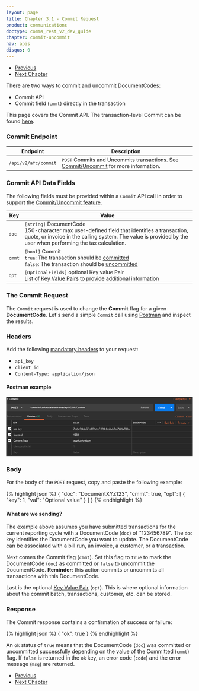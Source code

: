 ```yaml
---
layout: page
title: Chapter 3.1 - Commit Request
product: communications
doctype: comms_rest_v2_dev_guide
chapter: commit-uncommit
nav: apis
disqus: 0
---
```


<ul class="pager">
  <li class="previous"><a href="/communications/dev-guide_rest_v2/commit-uncommit/"><i class="glyphicon glyphicon-chevron-left"></i>Previous</a></li>
  <li class="next"><a href="/communications/dev-guide_rest_v2/customizing-transactions/">Next Chapter<i class="glyphicon glyphicon-chevron-right"></i></a></li>
</ul>

There are two ways to commit and uncommit DocumentCodes:
<ul class="dev-guide-list">
  <li>Commit API</li>
  <li>Commit field (<code>cmmt</code>) directly in the transaction</li>
</ul>

This page covers the Commit API.  The transaction-level Commit can be found <a class="dev-guide-link" href="/communications/dev-guide_rest_v2/customizing-transactions/sample-transactions/commit/">here</a>.

<h3>Commit Endpoint</h3>
<div class="mobile-table">
  <table class="styled-table">
    <thead>
      <tr>
        <th>Endpoint</th>
        <th>Description</th>
      </tr>
    </thead>
    <tbody>
      <tr>
        <td><code>/api/v2/afc/commit</code></td>
        <td><code>POST</code> Commits and Uncommits transactions. See <a class="dev-guide-link" href="/communications/dev-guide_rest_v2/commit-uncommit/">Commit/Uncommit</a> for more information.</td>
      </tr>
    </tbody>
  </table>
<div>

<h3>Commit API Data Fields</h3>
The following fields must be provided within a <code>Commit</code> API call in order to support the <a class="dev-guide-link" href="/communications/dev-guide_rest_v2/commit-uncommit/">Commit/Uncommit feature</a>.
<div class="mobile-table">
  <table class="styled-table">
    <thead>
      <tr>
        <th>Key</th>
        <th>Value</th>
      </tr>
    </thead>
    <tbody>
      <tr>
        <td><code>doc</code></td>
        <td><code>[string]</code> DocumentCode
            <br/> 
            150-character max user-defined field that identifies a transaction, quote, or invoice in the calling system. The value is provided by the user when performing the tax calculation.</td>
      </tr>
      <tr>
        <td><code>cmmt</code></td>
        <td><code>[bool]</code> Commit
        <br>
          <code>true</code>: The transaction should be <a class="dev-guide-link" href="/communications/dev-guide_rest_v2/commit-uncommit/">committed</a>
          <br>
          <code>false</code>: The transaction should be <a class="dev-guide-link" href="/communications/dev-guide_rest_v2/commit-uncommit/">uncommitted</a>
        </td>
      </tr>
      <tr>
        <td><code>opt</code></td>
        <td><code>[OptionalFields]</code> <span class="t5">optional</span> Key value Pair 
        <br/>
        List of <a class="dev-guide-link" href="/communications/dev-guide_rest_v2/reference/key-value-pair/">Key Value Pairs</a> to provide additional information</td>
      </tr>
    </tbody>
  </table>
</div>

<h3>The Commit Request</h3>
The <code>Commit</code> request is used to change the <b>Commit</b> flag for a given <b>DocumentCode</b>.  Let's send a simple <code>Commit</code> call using <a class="dev-guide-link" href="https://www.getpostman.com">Postman</a> and inspect the results.

<h3>Headers</h3>
Add the following <a class="dev-guide-link" href="/communications/dev-guide_rest_v2/getting-started/authentication/">mandatory headers</a> to your request:
<ul class="dev-guide-list">
  <li><code>api_key</code></li>
  <li><code>client_id</code></li>
  <li><code>Content-Type: application/json</code></li>
</ul>

<h4>Postman example</h4>
<img src="/public/images/comms/dev-guide_rest_v2/comms_dev_guide_3.png"/>

<h3>Body</h3>
For the body of the <code>POST</code> request, copy and paste the following example:

{% highlight json %}
{
  "doc": "DocumentXYZ123",
  "cmmt": true,
  "opt": [
    {
      "key": 1,
      "val": "Optional value"
    }
  ]
}
{% endhighlight %}

<h4>What are we sending?</h4>
The example above assumes you have submitted transactions for the current reporting cycle with a DocumentCode (<code>doc</code>) of "123456789".  The <code>doc</code> key identifies the DocumentCode you want to update.  The DocumentCode can be associated with a bill run, an invoice, a customer, or a transaction.

Next comes the Commit flag (<code>cmmt</code>). Set this flag to <code>true</code> to mark the DocumentCode (<code>doc</code>) as committed or <code>false</code> to uncommit the DocumentCode.  <b>Reminder</b>: this action commits or uncommits all transactions with this DocumentCode.

Last is the optional <a class="dev-guide-link" href="/communications/dev-guide_rest_v2/reference/key-value-pair/">Key Value Pair</a> (<code>opt</code>).  This is where optional information about the commit batch, transactions, customer, etc. can be stored.

<h3>Response</h3>
The Commit response contains a confirmation of success or failure:

{% highlight json %}
{
  "ok": true
}
{% endhighlight %}

An <code>ok</code> status of <code>true</code> means that the DocumentCode (<code>doc</code>) was committed or uncommitted successfully depending on the value of the Committed (<code>cmmt</code>) flag.  If <code>false</code> is returned in the <code>ok</code> key, an error code (<code>code</code>) and the error message (<code>msg</code>) are returned.


<ul class="pager">
  <li class="previous"><a href="/communications/dev-guide_rest_v2/commit-uncommit/"><i class="glyphicon glyphicon-chevron-left"></i>Previous</a></li>
  <li class="next"><a href="/communications/dev-guide_rest_v2/customizing-transactions/">Next Chapter<i class="glyphicon glyphicon-chevron-right"></i></a></li>
</ul>